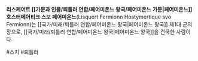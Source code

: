 **리스케어트 [[가문과 인물/퇴틀러 연합/페어미온느 왕국/페어미온느 가문|페어미온느]] 호스터메어티크 스보 페어미온느**(Lisquert Fermionn Hostymertique svo Fermionn)는 [[국가/미래/퇴틀러 연합/페어미온느 왕국|페어미온느 왕국]] 제1대 군의장으로, [[국가/미래/퇴틀러 연합/페어미온느 왕국|페어미온느 왕국]]을 건국한 사람이다.

#스치 #퇴틀러 